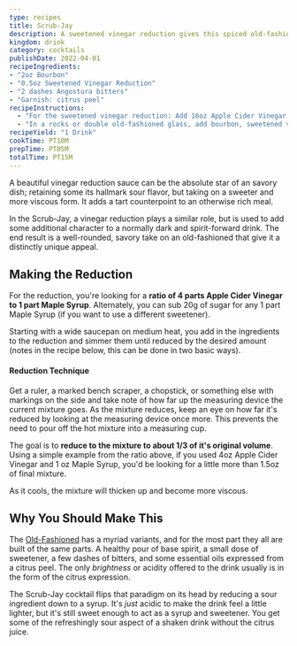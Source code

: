 ```yaml
---
type: recipes
title: Scrub-Jay
description: A sweetened vinegar reduction gives this spiced old-fashioned riff a slighty tangy, sour twist.
kingdom: drink
category: cocktails
publishDate: 2022-04-01
recipeIngredients:
- "2oz Bourbon"
- "0.5oz Sweetened Vinegar Reduction"
- "2 dashes Angostura bitters"
- "Garnish: citrus peel"
recipeInstructions:
  - "For the sweetened vinegar reduction: Add 16oz Apple Cider Vinegar along with 4oz Maple Syrup to a simmer over medium heat. Reduce the mixture until it's about 1/3 of its original volume (slightly more than 6.5oz). Once reduced, remove from heat and allow to cool to room temperature before use."
  - "In a rocks or double old-fashioned glass, add bourbon, sweetened vinegar reduction, and bitters. Express oils from a orange or other citrus peel, and stir a few times to combine."
recipeYield: "1 Drink"
cookTime: PT10M
prepTime: PT05M
totalTime: PT15M
---
```


A beautiful vinegar reduction sauce can be the absolute star of an savory dish; retaining some its hallmark sour flavor, but taking on a sweeter and more viscous form. It adds a tart counterpoint to an otherwise rich meal.

In the Scrub-Jay, a vinegar reduction plays a similar role, but is used to add some additional character to a normally dark and spirit-forward drink. The end result is a well-rounded, savory take on an old-fashioned that give it a distinctly unique appeal.

## Making the Reduction

For the reduction, you're looking for a **ratio of 4 parts Apple Cider Vinegar to 1 part Maple Syrup**. Alternately, you can sub 20g of sugar for any 1 part Maple Syrup (if you want to use a different sweetener).

Starting with a wide saucepan on medium heat, you add in the ingredients to the reduction and simmer them until reduced by the desired amount (notes in the recipe below, this can be done in two basic ways).

#### Reduction Technique

Get a ruler, a marked bench scraper, a chopstick, or something else with markings on the side and take note of how far up the measuring device the current mixture goes. As the mixture reduces, keep an eye on how far it's reduced by looking at the measuring device once more. This prevents the need to pour off the hot mixture into a measuring cup.

The goal is to **reduce to the mixture to about 1/3 of it's original volume**. Using a simple example from the ratio above, if you used 4oz Apple Cider Vinegar and 1 oz Maple Syrup, you'd be looking for a little more than 1.5oz of final mixture.

As it cools, the mixture will thicken up and become more viscous.

## Why You Should Make This

The [Old-Fashioned](https://www.liquor.com/recipes/bourbon-old-fashioned/) has a myriad variants, and for the most part they all are built of the same parts. A healthy pour of base spirit, a small dose of sweetener, a few dashes of bitters, and some essential oils expressed from a citrus peel. The only _brightness_ or acidity offered to the drink usually is in the form of the citrus expression.

The Scrub-Jay cocktail flips that paradigm on its head by reducing a sour ingredient down to a syrup. It's _just_ acidic to make the drink feel a little lighter, but it's still sweet enough to act as a syrup and sweetener. You get some of the refreshingly sour aspect of a shaken drink without the citrus juice.

